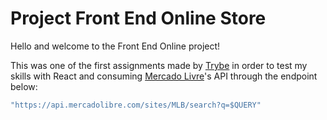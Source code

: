 # Project Front End Online Store

Hello and welcome to the Front End Online project!

This was one of the first assignments made by [Trybe](www.betrybe.com) in order to test my skills with React and consuming [Mercado Livre](www.mercadolivre.com)'s API through the endpoint below:

```javascript
"https://api.mercadolibre.com/sites/MLB/search?q=$QUERY"
```
